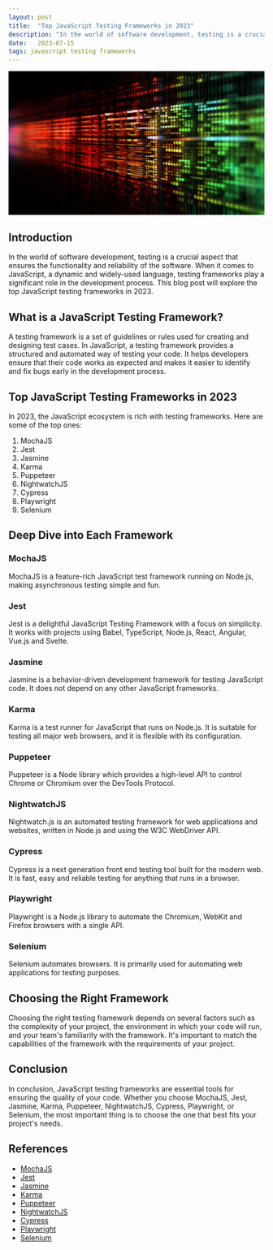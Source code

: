 ```yaml
---
layout: post
title:  "Top JavaScript Testing Frameworks in 2023"
description: "In the world of software development, testing is a crucial aspect that ensures the functionality and reliability of the software. When it comes to JavaScript, a dynamic and widely-used language, testing frameworks play a significant role in the development process. This blog post will explore the top JavaScript testing frameworks in 2023."
date:   2023-07-15
tags: javascript testing frameworks
---
```


![A screen showing tests going from red to green](/assets/js-testing-frameworks.png)

## Introduction

In the world of software development, testing is a crucial aspect that ensures the functionality and reliability of the software. When it comes to JavaScript, a dynamic and widely-used language, testing frameworks play a significant role in the development process. This blog post will explore the top JavaScript testing frameworks in 2023.

## What is a JavaScript Testing Framework?

A testing framework is a set of guidelines or rules used for creating and designing test cases. In JavaScript, a testing framework provides a structured and automated way of testing your code. It helps developers ensure that their code works as expected and makes it easier to identify and fix bugs early in the development process.

## Top JavaScript Testing Frameworks in 2023

In 2023, the JavaScript ecosystem is rich with testing frameworks. Here are some of the top ones:

1. MochaJS
2. Jest
3. Jasmine
4. Karma
5. Puppeteer
6. NightwatchJS
7. Cypress
8. Playwright
9. Selenium

## Deep Dive into Each Framework

### MochaJS

MochaJS is a feature-rich JavaScript test framework running on Node.js, making asynchronous testing simple and fun.

### Jest

Jest is a delightful JavaScript Testing Framework with a focus on simplicity. It works with projects using Babel, TypeScript, Node.js, React, Angular, Vue.js and Svelte.

### Jasmine

Jasmine is a behavior-driven development framework for testing JavaScript code. It does not depend on any other JavaScript frameworks.

### Karma

Karma is a test runner for JavaScript that runs on Node.js. It is suitable for testing all major web browsers, and it is flexible with its configuration.

### Puppeteer

Puppeteer is a Node library which provides a high-level API to control Chrome or Chromium over the DevTools Protocol.

### NightwatchJS

Nightwatch.js is an automated testing framework for web applications and websites, written in Node.js and using the W3C WebDriver API.

### Cypress

Cypress is a next generation front end testing tool built for the modern web. It is fast, easy and reliable testing for anything that runs in a browser.

### Playwright

Playwright is a Node.js library to automate the Chromium, WebKit and Firefox browsers with a single API.

### Selenium

Selenium automates browsers. It is primarily used for automating web applications for testing purposes.

## Choosing the Right Framework

Choosing the right testing framework depends on several factors such as the complexity of your project, the environment in which your code will run, and your team's familiarity with the framework. It's important to match the capabilities of the framework with the requirements of your project.

## Conclusion

In conclusion, JavaScript testing frameworks are essential tools for ensuring the quality of your code. Whether you choose MochaJS, Jest, Jasmine, Karma, Puppeteer, NightwatchJS, Cypress, Playwright, or Selenium, the most important thing is to choose the one that best fits your project's needs.

## References

- [MochaJS](https://mochajs.org/)
- [Jest](https://jestjs.io/)
- [Jasmine](https://jasmine.github.io/)
- [Karma](https://karma-runner.github.io/)
- [Puppeteer](https://pptr.dev/)
- [NightwatchJS](https://nightwatchjs.org/)
- [Cypress](https://www.cypress.io/)
- [Playwright](https://playwright.dev/)
- [Selenium](https://www.selenium.dev/)
